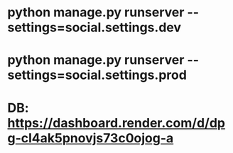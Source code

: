 
# python manage.py runserver --settings=social.settings.dev
# python manage.py runserver --settings=social.settings.prod

# DB: https://dashboard.render.com/d/dpg-cl4ak5pnovjs73c0ojog-a